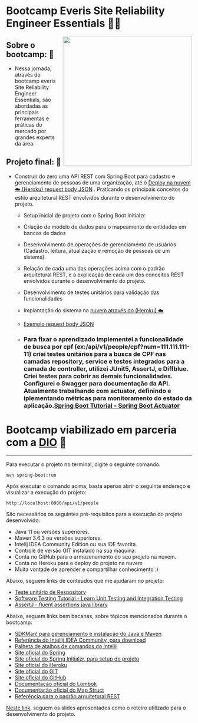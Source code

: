 # Bootcamp Everis Site Reliability Engineer Essentials  :man_technologist:
<image src="https://github.com/P3d50/personapi/blob/main/assets/everisbootcamplogo.png" width="350" height="350" align="right">
 
## Sobre o bootcamp:  :seedling:  
   - Nessa jornada, através do bootcamp everis Site Reliability Engineer Essentials, são abordadas as principais ferramentas e práticas do mercado por grandes experts da área.
 
## Projeto final:  :deciduous_tree:
   - Construir do zero uma API REST com Spring Boot para cadastro e gerenciamento de pessoas de uma organização, até o <a href="http://everisdioapersonapi.herokuapp.com/swagger-ui/index.html"> Deploy na nuvem :cloud: (Heroku) </a>  <a href="https://github.com/P3d50/personapi/blob/main/src/main/resources/static/person-sample.json">request body JSON</a>
. Praticando os principais conceitos do estilo arquitetural REST envolvidos durante o desenvolvimento do projeto.
       - Setup inicial de projeto com o Spring Boot Initialzr 
       - Criação de modelo de dados para o mapeamento de entidades em bancos de dados
       - Desenvolvimento de operações de gerenciamento de usuários (Cadastro, leitura, atualização e remoção de pessoas de um sistema).
       - Relação de cada uma das operações acima com o padrão arquitetural REST, e a explicação de cada um dos conceitos REST envolvidos durante o desenvolvimento do projeto.
       - Desenvolvimento de testes unitários para validação das funcionalidades
       - Implantação do sistema na <a href="http://everisdioapersonapi.herokuapp.com/swagger-ui/index.html">nuvem através do (Heroku) :cloud:</a>
       - <a href="https://github.com/P3d50/personapi/blob/main/src/main/resources/static/person-sample.json">Exemplo request body JSON</a>

       - ### Para fixar o aprendizado implementei a funcionalidade de busca por cpf (ex:/api/v1/people/cpf?num=111.111.111-11) criei testes unitários para a busca de CPF nas camadas repository, service e testes integrados para a camada de controller, utilizei JUnit5, AssertJ, e Diffblue. Criei testes para cobrir as demais funcionalidades. Configurei o Swagger para documentação da API. Atualmente trabalhando com actuator, definindo e iplementando métricas para monitoramento do estado da aplicação.<a href="youtube.com/watch?v=LQlypTjmgZM">Spring Boot Tutorial - Spring Boot Actuator</a>
	
 
 # Bootcamp viabilizado em parceria com a <a href="https://digitalinnovation.one/">DIO</a> :handshake:
 
 <hr/>

Para executar o projeto no terminal, digite o seguinte comando:

```shell script
mvn spring-boot:run 
```

Após executar o comando acima, basta apenas abrir o seguinte endereço e visualizar a execução do projeto:

```
http://localhost:8080/api/v1/people
```


São necessários os seguintes pré-requisitos para a execução do projeto desenvolvido:

* Java 11 ou versões superiores.
* Maven 3.6.3 ou versões superiores.
* Intellj IDEA Community Edition ou sua IDE favorita.
* Controle de versão GIT instalado na sua máquina.
* Conta no GitHub para o armazenamento do seu projeto na nuvem.
* Conta no Heroku para o deploy do projeto na nuvem
* Muita vontade de aprender e compartilhar conhecimento :)

Abaixo, seguem links de conteúdos que me ajudaram no projeto:
* [Teste unitário de Respository](https://howtodoinjava.com/spring-boot2/testing/datajpatest-annotation/)
* [Software Testing Tutorial - Learn Unit Testing and Integration Testing](https://www.youtube.com/watch?v=Geq60OVyBPg&t=847s)
* [AssertJ - fluent assertions java library ](https://assertj.github.io/doc/#assertj-core/)
	

Abaixo, seguem links bem bacanas, sobre tópicos mencionados durante o bootcamp:

* [SDKMan! para gerenciamento e instalação do Java e Maven](https://sdkman.io/)
* [Referência do Intellij IDEA Community, para download](https://www.jetbrains.com/idea/download)
* [Palheta de atalhos de comandos do Intellij](https://resources.jetbrains.com/storage/products/intellij-idea/docs/IntelliJIDEA_ReferenceCard.pdf)
* [Site oficial do Spring](https://spring.io/)
* [Site oficial do Spring Initialzr, para setup do projeto](https://start.spring.io/)
* [Site oficial do Heroku](https://www.heroku.com/)
* [Site oficial do GIT](https://git-scm.com/)
* [Site oficial do GitHub](http://github.com/)
* [Documentação oficial do Lombok](https://projectlombok.org/)
* [Documentação oficial do Map Struct](https://mapstruct.org/)
* [Referência para o padrão arquitetural REST](https://restfulapi.net/)

[Neste link](https://drive.google.com/file/d/1crVPOVl6ok2HeYjh3fjQuGQn2lDZVHrn/view?usp=sharing), seguem os slides apresentados como o roteiro utilizado para o desenvolvimento do projeto.

